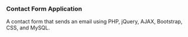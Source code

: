 ### Contact Form Application
A contact form that sends an email using PHP, jQuery, AJAX, Bootstrap, CSS, and MySQL.
